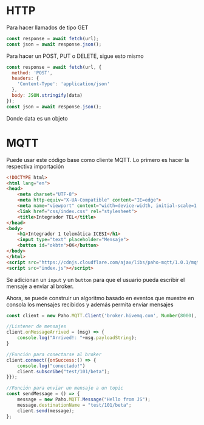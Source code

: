 # HTTP

Para hacer llamados de tipo GET

```js
const response = await fetch(url);
const json = await response.json();
```

Para hacer un POST, PUT o DELETE, sigue esto mismo

```js
const response = await fetch(url, {
  method: 'POST', 
  headers: {
    'Content-Type': 'application/json'
  },
  body: JSON.stringify(data)
});
const json = await response.json();
```
Donde data es un objeto


# MQTT
Puede usar este código base como cliente MQTT. Lo primero es hacer la respectiva importación

```html
<!DOCTYPE html>
<html lang="en">
<head>
    <meta charset="UTF-8">
    <meta http-equiv="X-UA-Compatible" content="IE=edge">
    <meta name="viewport" content="width=device-width, initial-scale=1.0">
    <link href="css/index.css" rel="stylesheet">
    <title>Integrador TEL</title>
</head>
<body>
    <h1>Integrador 1 telemática ICESI</h1>
    <input type="text" placeholder="Mensaje">
    <button id="okbtn">OK</button>
</body>
</html>
<script src="https://cdnjs.cloudflare.com/ajax/libs/paho-mqtt/1.0.1/mqttws31.js" type="text/javascript"></script>
<script src="index.js"></script>
```

Se adicionan un `input` y un `button` para que el usuario pueda escribir el mensaje a enviar al broker.

Ahora, se puede construir un algoritmo basado en eventos que muestre en consola los mensajes recibidos y además permita enviar mensajes


```javascript
const client = new Paho.MQTT.Client('broker.hivemq.com', Number(8000), "webmqttuser1");

//Listener de mensajes
client.onMessageArrived = (msg) => {
    console.log("Arrived!: "+msg.payloadString);
}

//Función para conectarse al broker
client.connect({onSuccess:() => {
    console.log("conectado!")
    client.subscribe("test/101/beta");
}});

//Función para enviar un mensaje a un topic
const sendMessage = () => {
    message = new Paho.MQTT.Message("Hello from JS");
    message.destinationName = "test/101/beta";
    client.send(message);
};
```



